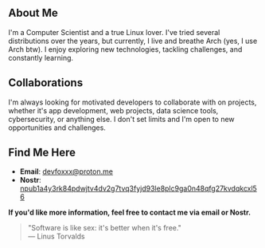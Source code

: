 ## About Me

I'm a Computer Scientist and a true Linux lover. I've tried several distributions over the years, but currently, I live and breathe Arch (yes, I use Arch btw). I enjoy exploring new technologies, tackling challenges, and constantly learning. 

## Collaborations

I'm always looking for motivated developers to collaborate with on projects, whether it's app development, web projects, data science tools, cybersecurity, or anything else. I don't set limits and I'm open to new opportunities and challenges.

## Find Me Here
- **Email**: [devfoxxx@proton.me](mailto:devfoxxx@proton.me)
- **Nostr**: [npub1a4y3rk84pdwjtv4dv2g7tvq3fyjd93le8plc9ga0n48qfg27kvdqkcxl56](https://nostr.band/npub1a4y3rk84pdwjtv4dv2g7tvq3fyjd93le8plc9ga0n48qfg27kvdqkcxl56)

**If you'd like more information, feel free to contact me via email or Nostr.**

> "Software is like sex: it's better when it's free."  
> — Linus Torvalds
